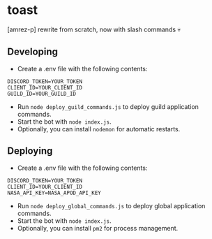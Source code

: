 # toast

[amrez-p] rewrite from scratch, now with slash commands :skull:

## Developing

- Create a .env file with the following contents:

```
DISCORD_TOKEN=YOUR_TOKEN
CLIENT_ID=YOUR_CLIENT_ID
GUILD_ID=YOUR_GUILD_ID
```

- Run `node deploy_guild_commands.js` to deploy guild application commands.
- Start the bot with `node index.js`.
- Optionally, you can install `nodemon` for automatic restarts.

## Deploying

- Create a .env file with the following contents:

```
DISCORD_TOKEN=YOUR_TOKEN
CLIENT_ID=YOUR_CLIENT_ID
NASA_API_KEY=NASA_APOD_API_KEY
```

- Run `node deploy_global_commands.js` to deploy global application commands.
- Start the bot with `node index.js`.
- Optionally, you can install `pm2` for process management.
